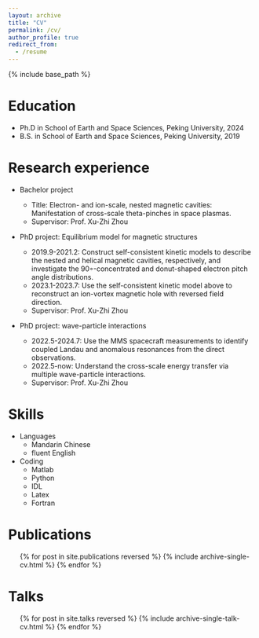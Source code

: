 ```yaml
---
layout: archive
title: "CV"
permalink: /cv/
author_profile: true
redirect_from:
  - /resume
---
```


{% include base_path %}

Education
======
* Ph.D in School of Earth and Space Sciences, Peking University, 2024
* B.S. in School of Earth and Space Sciences, Peking University, 2019

Research experience
======
* Bachelor project
  * Title: Electron- and ion-scale, nested magnetic cavities: Manifestation of cross-scale theta-pinches in space plasmas.
  * Supervisor: Prof. Xu-Zhi Zhou

* PhD project: Equilibrium model for magnetic structures
  * 2019.9-2021.2: Construct self-consistent kinetic models to describe the nested and helical magnetic cavities, respectively, and investigate the 90◦-concentrated and donut-shaped electron pitch angle distributions.
  * 2023.1-2023.7: Use the self-consistent kinetic model above to reconstruct an ion-vortex magnetic hole with reversed field direction.
  * Supervisor: Prof. Xu-Zhi Zhou

* PhD project: wave-particle interactions
  * 2022.5-2024.7: Use the MMS spacecraft measurements to identify coupled Landau and anomalous resonances from the direct observations.
  * 2022.5-now: Understand the cross-scale energy transfer via multiple wave-particle interactions.
  * Supervisor: Prof. Xu-Zhi Zhou
  
Skills
======
* Languages
  * Mandarin Chinese
  * fluent English
* Coding
  * Matlab
  * Python
  * IDL
  * Latex
  * Fortran

Publications
======
  <ul>{% for post in site.publications reversed %}
    {% include archive-single-cv.html %}
  {% endfor %}</ul>
  
Talks
======
  <ul>{% for post in site.talks reversed %}
    {% include archive-single-talk-cv.html  %}
  {% endfor %}</ul>

